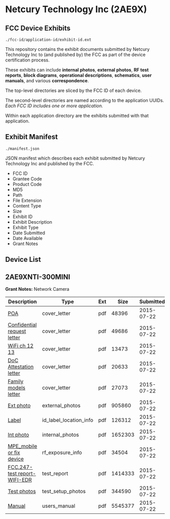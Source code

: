 # Netcury Technology Inc (2AE9X)
## FCC Device Exhibits

```
./fcc-id/application-id/exhibit-id.ext
```

This repository contains the exhibit documents submitted by Netcury Technology Inc to (and published by) the FCC as part of the device certification process.

These exhibits can include **internal photos**, **external photos**, **RF test reports**, **block diagrams**, **operational descriptions**, **schematics**, **user manuals**, and various **correspondence**.

The top-level directories are sliced by the FCC ID of each device.

The second-level directories are named according to the application UUIDs. *Each FCC ID includes one or more application.*

Within each application directory are the exhibits submitted with that application. 

## Exhibit Manifest

```
./manifest.json
```

JSON manifest which describes each exhibit submitted by Netcury Technology Inc and published by the FCC.

- FCC ID
- Grantee Code
- Product Code
- MD5
- Path
- File Extension
- Content Type
- Size
- Exhibit ID
- Exhibit Description
- Exhibit Type
- Date Submitted
- Date Available
- Grant Notes

## Device List
## 2AE9XNTI-300MINI
**Grant Notes:** Network Camera

| Description | Type | Ext | Size | Submitted | Available |
| ----------- | ---- | --- | ---- | --------- | --------- |
| [POA](2AE9XNTI-300MINI/da30edab8713cb12c63bbb3a8a08caae/2688806.pdf) | cover_letter | pdf | 48396 | 2015-07-22 | 2015-07-22 |
| [Confidential request letter](2AE9XNTI-300MINI/da30edab8713cb12c63bbb3a8a08caae/2688807.pdf) | cover_letter | pdf | 49686 | 2015-07-22 | 2015-07-22 |
| [WiFi ch 12 13](2AE9XNTI-300MINI/da30edab8713cb12c63bbb3a8a08caae/2688808.pdf) | cover_letter | pdf | 13473 | 2015-07-22 | 2015-07-22 |
| [DoC Attestation letter](2AE9XNTI-300MINI/da30edab8713cb12c63bbb3a8a08caae/2688809.pdf) | cover_letter | pdf | 20633 | 2015-07-22 | 2015-07-22 |
| [Family models letter](2AE9XNTI-300MINI/da30edab8713cb12c63bbb3a8a08caae/2688810.pdf) | cover_letter | pdf | 27073 | 2015-07-22 | 2015-07-22 |
| [Ext photo](2AE9XNTI-300MINI/da30edab8713cb12c63bbb3a8a08caae/2688813.pdf) | external_photos | pdf | 905860 | 2015-07-22 | 2015-07-22 |
| [Label](2AE9XNTI-300MINI/da30edab8713cb12c63bbb3a8a08caae/2688816.pdf) | id_label_location_info | pdf | 126312 | 2015-07-22 | 2015-07-22 |
| [Int photo](2AE9XNTI-300MINI/da30edab8713cb12c63bbb3a8a08caae/2688814.pdf) | internal_photos | pdf | 1652303 | 2015-07-22 | 2015-07-22 |
| [MPE_mobile or fix  device](2AE9XNTI-300MINI/da30edab8713cb12c63bbb3a8a08caae/2688811.pdf) | rf_exposure_info | pdf | 34504 | 2015-07-22 | 2015-07-22 |
| [FCC.247-test report-WIFI-EDR](2AE9XNTI-300MINI/da30edab8713cb12c63bbb3a8a08caae/2688819.pdf) | test_report | pdf | 1414333 | 2015-07-22 | 2015-07-22 |
| [Test photos](2AE9XNTI-300MINI/da30edab8713cb12c63bbb3a8a08caae/2688812.pdf) | test_setup_photos | pdf | 344590 | 2015-07-22 | 2015-07-22 |
| [Manual](2AE9XNTI-300MINI/da30edab8713cb12c63bbb3a8a08caae/2688817.pdf) | users_manual | pdf | 5545377 | 2015-07-22 | 2015-07-22 |

